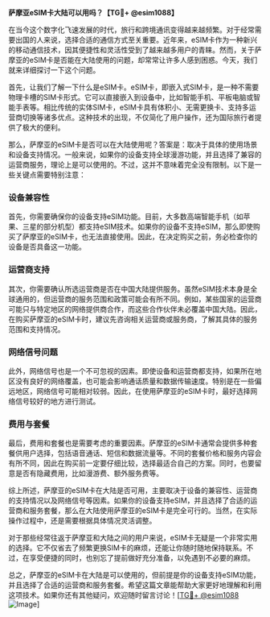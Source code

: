 **萨摩亚eSIM卡大陆可以用吗？【TG💪+ @esim1088】**

在当今这个数字化飞速发展的时代，旅行和跨境通讯变得越来越频繁。对于经常需要出国的人来说，选择合适的通信方式至关重要。近年来，eSIM卡作为一种新兴的移动通信技术，因其便捷性和灵活性受到了越来越多用户的青睐。然而，关于萨摩亚的eSIM卡是否能在大陆使用的问题，却常常让许多人感到困惑。今天，我们就来详细探讨一下这个问题。

首先，让我们了解一下什么是eSIM卡。eSIM卡，即嵌入式SIM卡，是一种不需要物理卡槽的SIM卡形式。它可以直接嵌入到设备中，比如智能手机、平板电脑或智能手表等。相比传统的实体SIM卡，eSIM卡具有体积小、无需更换卡、支持多运营商切换等诸多优点。这种技术的出现，不仅简化了用户操作，还为国际旅行者提供了极大的便利。

那么，萨摩亚的eSIM卡是否可以在大陆使用呢？答案是：取决于具体的使用场景和设备支持情况。一般来说，如果你的设备支持全球漫游功能，并且选择了兼容的运营商服务，理论上是可以使用的。不过，这并不意味着完全没有限制。以下是一些关键点需要特别注意：

### 设备兼容性

首先，你需要确保你的设备支持eSIM功能。目前，大多数高端智能手机（如苹果、三星的部分机型）都支持eSIM技术。如果你的设备不支持eSIM，那么即使购买了萨摩亚的eSIM卡，也无法直接使用。因此，在决定购买之前，务必检查你的设备是否具备这一功能。

### 运营商支持

其次，你需要确认所选运营商是否在中国大陆提供服务。虽然eSIM技术本身是全球通用的，但运营商的服务范围和政策可能会有所不同。例如，某些国家的运营商可能只与特定地区的网络提供商合作，而这些合作伙伴未必覆盖中国大陆。因此，在购买萨摩亚的eSIM卡时，建议先咨询相关运营商或服务商，了解其具体的服务范围和支持情况。

### 网络信号问题

此外，网络信号也是一个不可忽视的因素。即使设备和运营商都支持，如果所在地区没有良好的网络覆盖，也可能会影响通话质量和数据传输速度。特别是在一些偏远地区，网络信号可能相对较弱。因此，在使用萨摩亚的eSIM卡时，最好选择网络信号较好的地方进行测试。

### 费用与套餐

最后，费用和套餐也是需要考虑的重要因素。萨摩亚的eSIM卡通常会提供多种套餐供用户选择，包括语音通话、短信和数据流量等。不同的套餐价格和服务内容会有所不同，因此在购买前一定要仔细比较，选择最适合自己的方案。同时，也要留意是否有隐藏费用，比如漫游费、额外服务费等。

综上所述，萨摩亚的eSIM卡在大陆是否可用，主要取决于设备的兼容性、运营商的支持情况以及网络信号等因素。如果你的设备支持eSIM，并且选择了合适的运营商和服务套餐，那么在大陆使用萨摩亚的eSIM卡是完全可行的。当然，在实际操作过程中，还是需要根据具体情况灵活调整。

对于那些经常往返于萨摩亚和大陆之间的用户来说，eSIM卡无疑是一个非常实用的选择。它不仅省去了频繁更换SIM卡的麻烦，还能让你随时随地保持联系。不过，在享受便捷的同时，也别忘了提前做好充分准备，以免遇到不必要的麻烦。

总之，萨摩亚的eSIM卡在大陆是可以使用的，但前提是你的设备支持eSIM功能，并且选择了合适的运营商和服务套餐。希望这篇文章能帮助大家更好地理解和利用这项技术。如果你还有其他疑问，欢迎随时留言讨论！[[TG💪+ @esim1088](https://t.me/s/esim1088) ![Image](https://i.postimg.cc/4NQfJmqS/Snipaste-2025-05-13-00-14-12.png)]